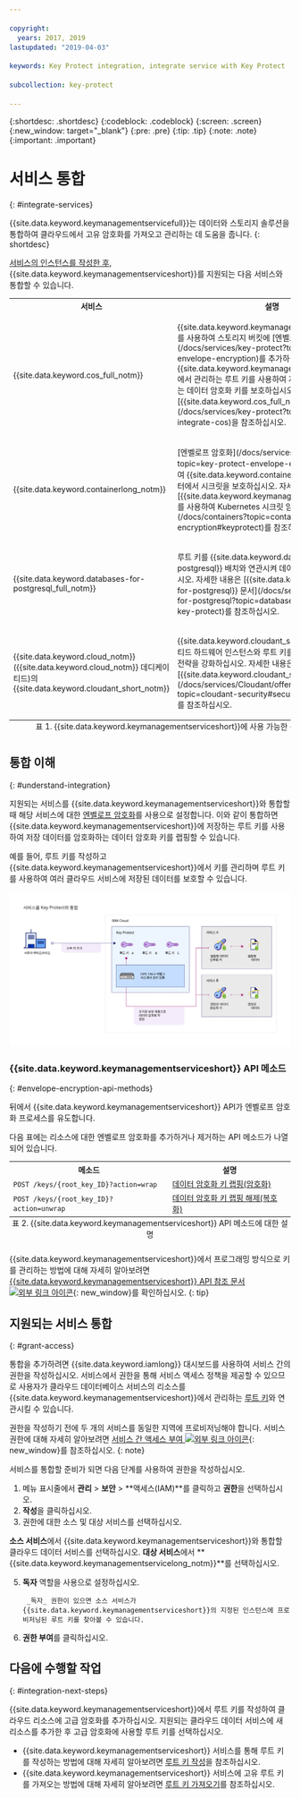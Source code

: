 ```yaml
---

copyright:
  years: 2017, 2019
lastupdated: "2019-04-03"

keywords: Key Protect integration, integrate service with Key Protect

subcollection: key-protect

---
```


{:shortdesc: .shortdesc}
{:codeblock: .codeblock}
{:screen: .screen}
{:new_window: target="_blank"}
{:pre: .pre}
{:tip: .tip}
{:note: .note}
{:important: .important}

# 서비스 통합
{: #integrate-services}

{{site.data.keyword.keymanagementservicefull}}는 데이터와 스토리지 솔루션을 통합하여 클라우드에서 고유 암호화를 가져오고 관리하는 데 도움을 줍니다.
{: shortdesc}

[서비스의 인스턴스를 작성한 후](/docs/services/key-protect?topic=key-protect-provision), {{site.data.keyword.keymanagementserviceshort}}를 지원되는 다음 서비스와 통합할 수 있습니다.

<table>
    <tr>
        <th>서비스</th>
        <th>설명</th>
    </tr>
    <tr>
        <td>
          <p>{{site.data.keyword.cos_full_notm}}</p>
        </td>
        <td>
          <p>{{site.data.keyword.keymanagementserviceshort}}를 사용하여 스토리지 버킷에 [엔벨로프 암호화](/docs/services/key-protect?topic=key-protect-envelope-encryption)를 추가하십시오. {{site.data.keyword.keymanagementserviceshort}}에서 관리하는 루트 키를 사용하여 저장 데이터를 암호화하는 데이터 암호화 키를 보호하십시오. 자세한 내용은 [{{site.data.keyword.cos_full_notm}}와 통합](/docs/services/key-protect?topic=key-protect-integrate-cos)을 참조하십시오.</p>
        </td>
    </tr>
    <tr>
        <td>
          <p>{{site.data.keyword.containerlong_notm}}</p>
        </td>
        <td>
          <p>[엔벨로프 암호화](/docs/services/key-protect?topic=key-protect-envelope-encryption)를 사용하여 {{site.data.keyword.containershort_notm}} 클러스터에서 시크릿을 보호하십시오. 자세한 내용은 [{{site.data.keyword.keymanagementserviceshort}}를 사용하여 Kubernetes 시크릿 암호화](/docs/containers?topic=containers-encryption#keyprotect)를 참조하십시오.</p>
        </td>
    </tr>
    <tr>
        <td>
          <p>{{site.data.keyword.databases-for-postgresql_full_notm}}</p>
        </td>
        <td>
          <p>루트 키를 {{site.data.keyword.databases-for-postgresql}} 배치와 연관시켜 데이터베이스를 보호하십시오. 자세한 내용은 [{{site.data.keyword.databases-for-postgresql}} 문서](/docs/services/databases-for-postgresql?topic=databases-for-postgresql-key-protect)를 참조하십시오.</p>
        </td>
    </tr>
      <tr>
        <td>
          <p>{{site.data.keyword.cloud_notm}}({{site.data.keyword.cloud_notm}} 데디케이티드)의 {{site.data.keyword.cloudant_short_notm}}</p>
        </td>
        <td>
          <p>{{site.data.keyword.cloudant_short_notm}} 데디케이티드 하드웨어 인스턴스와 루트 키를 연관시켜 저장 암호화 전략을 강화하십시오. 자세한 내용은 [{{site.data.keyword.cloudant_short_notm}} 문서](/docs/services/Cloudant/offerings?topic=cloudant-security#secure-access-control)를 참조하십시오.</p>
        </td>
    </tr>
   <caption style="caption-side:bottom;">표 1. {{site.data.keyword.keymanagementserviceshort}}에 사용 가능한 통합에 대한 설명</caption>
</table>

## 통합 이해 
{: #understand-integration}

지원되는 서비스를 {{site.data.keyword.keymanagementserviceshort}}와 통합할 때 해당 서비스에 대한 [엔벨로프 암호화](/docs/services/key-protect?topic=key-protect-envelope-encryption)를 사용으로 설정합니다. 이와 같이 통합하면 {{site.data.keyword.keymanagementserviceshort}}에 저장하는 루트 키를 사용하여 저장 데이터를 암호화하는 데이터 암호화 키를 랩핑할 수 있습니다. 

예를 들어, 루트 키를 작성하고 {{site.data.keyword.keymanagementserviceshort}}에서 키를 관리하며 루트 키를 사용하여 여러 클라우드 서비스에 저장된 데이터를 보호할 수 있습니다.

![다이어그램은 {{site.data.keyword.keymanagementserviceshort}} 통합의 컨텍스트 보기를 표시합니다.](../images/kp-integrations_min.svg)

### {{site.data.keyword.keymanagementserviceshort}} API 메소드
{: #envelope-encryption-api-methods}

뒤에서 {{site.data.keyword.keymanagementserviceshort}} API가 엔벨로프 암호화 프로세스를 유도합니다.  

다음 표에는 리소스에 대한 엔벨로프 암호화를 추가하거나 제거하는 API 메소드가 나열되어 있습니다.

<table>
  <tr>
    <th>메소드</th>
    <th>설명</th>
  </tr>
  <tr>
    <td><code>POST /keys/{root_key_ID}?action=wrap</code></td>
    <td><a href="/docs/services/key-protect?topic=key-protect-wrap-keys">데이터 암호화 키 랩핑(암호화)</a></td>
  </tr>
  <tr>
    <td><code>POST /keys/{root_key_ID}?action=unwrap</code></td>
    <td><a href="/docs/services/key-protect?topic=key-protect-unwrap-keys">데이터 암호화 키 랩핑 해제(복호화)</a></td>
  </tr>
  <caption style="caption-side:bottom;">표 2. {{site.data.keyword.keymanagementserviceshort}} API 메소드에 대한 설명</caption>
</table>

{{site.data.keyword.keymanagementserviceshort}}에서 프로그래밍 방식으로 키를 관리하는 방법에 대해 자세히 알아보려면 [{{site.data.keyword.keymanagementserviceshort}} API 참조 문서 ![외부 링크 아이콘](../../../icons/launch-glyph.svg "외부 링크 아이콘")](https://{DomainName}/apidocs/key-protect){: new_window}를 확인하십시오.
{: tip}

## 지원되는 서비스 통합
{: #grant-access}

통합을 추가하려면 {{site.data.keyword.iamlong}} 대시보드를 사용하여 서비스 간의 권한을 작성하십시오. 서비스에서 권한을 통해 서비스 액세스 정책을 제공할 수 있으므로 사용자가 클라우드 데이터베이스 서비스의 리소스를 {{site.data.keyword.keymanagementserviceshort}}에서 관리하는 [루트 키](/docs/services/key-protect?topic=key-protect-envelope-encryption#key-types)와 연관시킬 수 있습니다.

권한을 작성하기 전에 두 개의 서비스를 동일한 지역에 프로비저닝해야 합니다. 서비스 권한에 대해 자세히 알아보려면 [서비스 간 액세스 부여 ![외부 링크 아이콘](../../../icons/launch-glyph.svg "외부 링크 아이콘")](/docs/iam?topic=iam-serviceauth){: new_window}를 참조하십시오.
{: note}

서비스를 통합할 준비가 되면 다음 단계를 사용하여 권한을 작성하십시오.

1. 메뉴 표시줄에서 **관리** &gt; **보안** &gt; **액세스(IAM)**를 클릭하고 **권한**을 선택하십시오. 
2. **작성**을 클릭하십시오.
3. 권한에 대한 소스 및 대상 서비스를 선택하십시오.
 
  **소스 서비스**에서 {{site.data.keyword.keymanagementserviceshort}}와 통합할 클라우드 데이터 서비스를 선택하십시오. **대상 서비스**에서 **{{site.data.keyword.keymanagementservicelong_notm}}**를 선택하십시오.

5. **독자** 역할을 사용으로 설정하십시오.

        _독자_ 권한이 있으면 소스 서비스가 {{site.data.keyword.keymanagementserviceshort}}의 지정된 인스턴스에 프로비저닝된 루트 키를 찾아볼 수 있습니다.

6. **권한 부여**를 클릭하십시오.

## 다음에 수행할 작업
{: #integration-next-steps}

{{site.data.keyword.keymanagementserviceshort}}에서 루트 키를 작성하여 클라우드 리소스에 고급 암호화를 추가하십시오. 지원되는 클라우드 데이터 서비스에 새 리소스를 추가한 후 고급 암호화에 사용할 루트 키를 선택하십시오.

- {{site.data.keyword.keymanagementserviceshort}} 서비스를 통해 루트 키를 작성하는 방법에 대해 자세히 알아보려면 [루트 키 작성](/docs/services/key-protect?topic=key-protect-create-root-keys)을 참조하십시오.
- {{site.data.keyword.keymanagementserviceshort}} 서비스에 고유 루트 키를 가져오는 방법에 대해 자세히 알아보려면 [루트 키 가져오기](/docs/services/key-protect?topic=key-protect-import-root-keys)를 참조하십시오.


